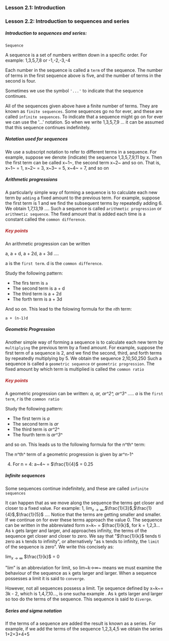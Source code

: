 ### Lesson 2.1: Introduction

### Lesson 2.2: Introduction to sequences and series

<h5>Introduction to sequences and series:</h5>

`Sequence`

A sequence is a set of numbers written down in a specific order.
For example:
1,3,5,7,8 or -1,-2,-3,-4

Each number in the sequence is called a `term` of the sequence.
The number of terms in the first sequence above is five, and the number of terms in the second is four.

Sometimes we use the symbol `'...'` to indicate that the sequence continues.

All of the sequences given above have a finite number of terms. They are known as `finite sequences`. Some sequences go no for ever, and these are called `infinite sequences`. To indicate that a sequence might go on for ever we can use the '...' notation. So when we write
1,3,5,7,9 ...
it can be assumed that this sequence continues indefinitely.

<h5>Notation used for sequences</h5>

We use a subscript notation to refer to different terms in a sequence. For example, suppose we denote (indicate) the sequence 1,3,5,7,9,11 by x. Then the first term can be called x~1~, the second term x~2~ and so on.
That is,
x~1~ = 1, x~2~ = 3, x~3~ = 5, x~4~ = 7, and so on

<h5>Arithmetic progressions</h5>

A particularly simple way of forming a sequence is to calculate each new term by `adding` a fixed amount to the previous term. For example, suppose the first term is 1 and we find the subsequent terms by repeatedly adding 6. We obtain
1,7,13,19 ....
Such a sequence is called `arithmetic progression` or `arithmetic sequence`.
The fixed amount that is added each time is a constant called the `common difference`.

<h5 style="color:FireBrick;">Key points</h5>

An arithmetic progression can be written

a, a + d, a + 2d, a + 3d ....

a is the `first term`. d is the `common difference`.

Study the following pattern:

- The firs term is `a`
- The second term is a + d
- The third term is a + 2d
- The forth term is a + 3d

And so on. This lead to the folowing formula for the `n`th term:

`a + (n-1)d`

<h5>Geometric Progression</h5>

Another simple way of forming a sequence is to calculate each new term by `multiplying` the previous term by a fixed amount. For example, suppose the first term of a sequence is 2, and we find the second, third, and forth terms by repeatedly multiplying by 5. We obtain the sequence
2,10,50,250
Such a sequence is called a `geometric sequence` or `geometric progression`.
The fixed amount by which term is multiplied is called the `common ratio`

<h5 style="color:FireBrick;">Key points</h5>

A geometric progression can be written:
_a, ar, ar^2^, ar^3^_ .....
_a_ is the `first term`, _r_ is the `common ratio`

Study the following pattern:

- The first term is _a_
- The second term is _ar_
- The third term is _ar^2^_
- The fourth term is _ar^3^_

and so on. This leads us to the following formula for the n^th^ term:

The n^th^ term of a geometric progression is given by ar^n-1^

4. For n = 4: a~4~ = $\frac{1}{4}$ = 0.25

<h5>Infinite sequences</h5>

Some sequences continue indefinitely, and these are called `infinite sequences`

It can happen that as we move along the sequence the terms get closer and closer to a fixed value.
For example:
1, $\displaystyle{\lim_{x \to \infty}}$,$\frac{1}{3}$,$\frac{1}{4}$,$\frac{1}{5}$ ....
Notice that the terms are getting smaller and smaller. If we continue on for ever these terms approach the value 0.
The sequence can be written in the abbreviated form
x~k~ = $\frac{1}{k}$, for k = 1,2,3...
As `k` gets larger and larger, and approaches infinity, the terms of the sequence get closer and closer to zero.
We say that "$\frac{1}{k}$ tends ti zero as `k` tends to infinity", or alternatively "as `k` tends to infinity, the `limit` of the sequence is zero".
We write this concisely as:

$\displaystyle{\lim_{x \to \infty}}$ $\frac{1}{k}$ = 0

"lim" is an abbreviation for limit, so lim~k->∞~ means we must examine the behaviour of the sequence as `k` gets larger and larger. When a sequence possesses a limit it is said to `converge`.

However, not all sequences possess a limit.
Tje sequence defined by x~k~= 3k - 2, which is 1,4,7,10..., is one sucha example .
As `k` gets larger and larger so too do the terms of the sequence. This sequence is said to `diverge`.

<h5>Series and sigma notation</h5>

If the terms of a sequence are added the result is known as a series.
For example, if we add the terms of the sequence 1,2,3,4,5 we obtain the series 1+2+3+4+5
